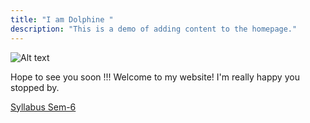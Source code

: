 ```yaml
---
title: "I am Dolphine "
description: "This is a demo of adding content to the homepage."
---
```

![Alt text](https://img2.joyreactor.cc/pics/post/%D0%BF%D0%B5%D1%81%D0%BE%D1%87%D0%BD%D0%B8%D1%86%D0%B0-602674.jpeg "Title ")


Hope to see you soon !!!
Welcome to my website! I'm really happy you stopped by.


[Syllabus Sem-6](https://0x0.st/odVs.pdf) 
